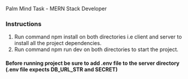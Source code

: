 Palm Mind Task - MERN Stack Developer

### Instructions

1. Run command npm install on both directories i.e client and server to install all the project dependencies.
2. Run command npm run dev on both directories to start the project.

#### Before running project be sure to add .env file to the server directory (.env file expects DB_URL_STR and SECRET)
